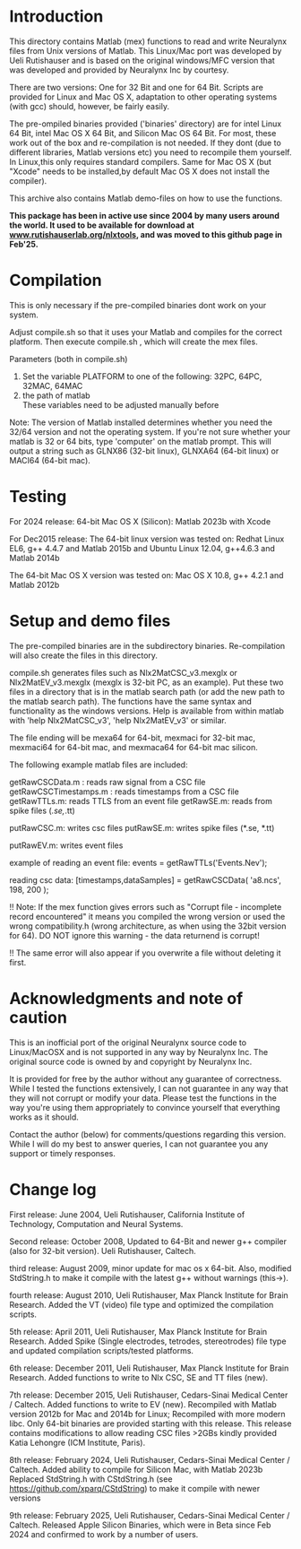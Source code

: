 # Introduction

This directory contains Matlab (mex) functions to read and write Neuralynx files from Unix versions of Matlab.
This Linux/Mac port was developed by Ueli Rutishauser and is based on the original windows/MFC version that was developed and provided by Neuralynx Inc by courtesy.

There are two versions: One for 32 Bit and one for 64 Bit. Scripts are provided for Linux and Mac OS X, 
adaptation to other operating systems (with gcc) should, however, be fairly easily.

The pre-ompiled binaries provided ('binaries' directory) are for intel Linux 64 Bit, intel Mac OS X 64 Bit, and Silicon Mac OS 64 Bit. For most, these work out of the box and
re-compilation is not needed. If they dont (due to different libraries, Matlab versions etc) you need to recompile them yourself. In Linux,this only requires standard compilers. 
Same for Mac OS X (but "Xcode" needs to be installed,by default Mac OS X does not install the compiler). 

This archive also contains Matlab demo-files on how to use the functions.

**This package has been in active use since 2004 by many users around the world. It used to be available for download at www.rutishauserlab.org/nlxtools, and was moved to this github page in Feb'25.**

# Compilation
This is only necessary if the pre-compiled binaries dont work on your system.

Adjust compile.sh so that it uses your Matlab and compiles for the correct platform.
Then execute compile.sh , which will create the mex files.

Parameters (both in compile.sh)
1) Set the variable PLATFORM to one of the following: 32PC, 64PC, 32MAC, 64MAC
2) the path of matlab  
These variables need to be adjusted manually before

Note: The version of Matlab installed determines whether you need the 32/64 version and not the operating system. 
If you're not sure whether your matlab is 32 or 64 bits, type 'computer' on the matlab prompt.
This will output a string such as GLNX86 (32-bit linux), GLNXA64 (64-bit linux) or MACI64 (64-bit mac).

# Testing 

For 2024 release: 64-bit Mac OS X (Silicon): Matlab 2023b with Xcode

For Dec2015 release:
The 64-bit linux version was tested on:
Redhat Linux EL6, g++ 4.4.7 and Matlab 2015b
and
Ubuntu Linux 12.04, g++4.6.3 and Matlab 2014b

The 64-bit Mac OS X version was tested on:
Mac OS X 10.8, g++ 4.2.1 and Matlab 2012b

# Setup and demo files
The pre-compiled binaries are in the subdirectory binaries. Re-compilation will also create the files in this directory.

compile.sh generates files such as Nlx2MatCSC_v3.mexglx or Nlx2MatEV_v3.mexglx (mexglx is 32-bit PC, as an example). 
Put these two files in a directory that is in the matlab search path  (or add the new path to the matlab search path). 
The functions have the same syntax and functionality as the windows versions. Help is available from within matlab with 'help Nlx2MatCSC_v3', 'help Nlx2MatEV_v3' or similar. 

The file ending will be mexa64 for 64-bit, mexmaci for 32-bit mac, mexmaci64 for 64-bit mac, and mexmaca64 for 64-bit mac silicon.

The following example matlab files are included:

getRawCSCData.m  : reads raw signal from a CSC file
getRawCSCTimestamps.m : reads timestamps from a CSC file
getRawTTLs.m: reads TTLS from an event file
getRawSE.m: reads from spike files (*.se,*.tt)

putRawCSC.m: writes csc files
putRawSE.m: writes spike files (*.se, *.tt)

putRawEV.m: writes event files

example of reading an event file:
events = getRawTTLs('Events.Nev');

reading csc data:
[timestamps,dataSamples] = getRawCSCData( 'a8.ncs', 198, 200 );

!! Note: If the mex function gives errors such as "Corrupt file - incomplete record encountered" it means you compiled
the wrong version or used the wrong compatibility.h (wrong architecture, as when using the 32bit version for 64). 
DO NOT ignore this warning - the data returnend is corrupt!

!! The same error will also appear if you overwrite a file without deleting it first.

# Acknowledgments and note of caution

This is an inofficial port of the original Neuralynx source code to Linux/MacOSX and is not supported in any way by Neuralynx Inc.
The original source code is owned by and copyright by Neuralynx Inc. 

It is provided for free by the author without any guarantee of correctness. While I tested the functions extensively, I can not
guarantee in any way that they will not corrupt or modify your data. Please test the functions in the way you're using them appropriately to convince yourself that everything works as it should.

Contact the author (below) for comments/questions regarding this version. While I will do my best to answer queries, I can not
guarantee you any support or timely responses.

# Change log

First release:
June 2004, Ueli Rutishauser, California Institute of Technology, Computation and Neural Systems.

Second release:
October 2008, Updated to 64-Bit and newer g++ compiler (also for 32-bit version). Ueli Rutishauser, Caltech.

third release:
August 2009, minor update for mac os x 64-bit. Also, modified StdString.h to make it compile with the latest g++ without warnings (this->).

fourth release:
August 2010, Ueli Rutishauser, Max Planck Institute for Brain Research. 
Added the VT (video) file type and optimized the compilation scripts.

5th release:
April 2011, Ueli Rutishauser, Max Planck Institute for Brain Research.
Added Spike (Single electrodes, tetrodes, stereotrodes) file type and updated compilation scripts/tested platforms.

6th release:
December 2011, Ueli Rutishauser, Max Planck Institute for Brain Research. 
Added functions to write to Nlx CSC, SE and TT files (new).

7th release:
December 2015, Ueli Rutishauser, Cedars-Sinai Medical Center / Caltech. 
Added functions to write to EV (new).
Recompiled with Matlab version 2012b for Mac and 2014b for Linux; Recompiled with more modern libc.
Only 64-bit binaries are provided starting with this release.
This release contains modifications to allow reading CSC files >2GBs kindly provided Katia Lehongre (ICM Institute, Paris).

8th release:
February 2024, Ueli Rutishauser, Cedars-Sinai Medical Center / Caltech. 
Added ability to compile for Silicon Mac, with Matlab 2023b
Replaced StdString.h with CStdString.h (see https://github.com/xparq/CStdString) to make it compile with newer versions

9th release:
February 2025, Ueli Rutishauser, Cedars-Sinai Medical Center / Caltech. 
Released Apple Silicon Binaries, which were in Beta since Feb 2024 and confirmed to work by a number of users.


